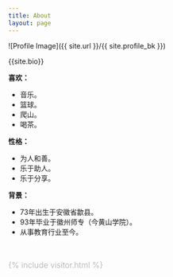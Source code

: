 ```yaml
---
title: About
layout: page
---
```

![Profile Image]({{ site.url }}/{{ site.profile_bk }})
<figcaption class="caption">{{site.bio}}</figcaption>

<b>喜欢：</b><br>
<ul>
    <li>音乐。</li>
    <li>篮球。</li>
    <li>爬山。</li>
    <li>喝茶。</li>
</ul>

<b>性格：</b><br>
<ul>
    <li>为人和善。</li>
    <li>乐于助人。</li>
    <li>乐于分享。</li>
</ul>

<b>背景：</b><br>
<ul>
    <li>73年出生于安徽省歙县。</li>
    <li>93年毕业于徽州师专（今黄山学院）。</li>
    <li>从事教育行业至今。</li>    
</ul>

<br>
<p style="color:#aaa;font-size: 1.0rem;font-weight: 300;">
    {% include visitor.html %}
</p>
